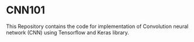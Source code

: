 # CNN101
This Repository contains the code for implementation of Convolution neural network (CNN) using Tensorflow and Keras library.

